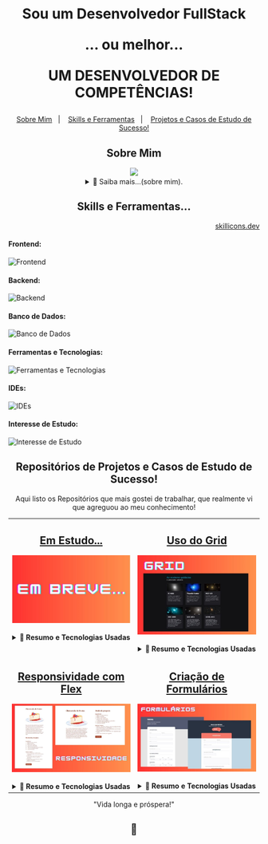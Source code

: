 
<main>

  <h1 class="home-title" align="center" >
    <p>Sou um Desenvolvedor FullStack</p>
    <p>... ou melhor...</p>
    <p class="neon">UM DESENVOLVEDOR DE COMPETÊNCIAS!</p>
  </h1>

  <p align="center">
    <a href="#sobre-mim">Sobre Mim</a>&nbsp;&nbsp;&nbsp;|&nbsp;&nbsp;&nbsp;  
    <a href="#skills">Skills e Ferramentas</a>&nbsp;&nbsp;&nbsp;|&nbsp;&nbsp;&nbsp;
    <a href="#projetos-casos-estudo">Projetos e Casos de Estudo de Sucesso!</a>
  </p>

  <section align="center">
    <h2 id="sobre-mim" align="center">
      Sobre Mim
    </h2>
    <a href="https://github.com/HgPBrito/github-readme-stats">
      <img src="https://github-readme-stats.vercel.app/api/top-langs/?username=HgPBrito&layout=compact&hide_progress=true&theme=github_dark_dimmed" />        
    </a>
    <details align="center">
      <summary>📃 Saiba mais...(sobre mim).</summary>  
      </br>
      <section align="center">
        <img align="center" src="https://media.giphy.com/media/13HgwGsXF0aiGY/giphy.gif">
      </section>
  	  <section align="center">
        <h2>
          Um pouco sobre mim...
        </h2>
        <p>
		  Sou um grande entusiasta das tecnologias para desenvolvimento Web e Mobile!
		</p>
		<p>
		  Atualmente exerço a função de Desenvolvedor e Consultor Salesforce na Triscal, desde setembro de 2020. Desempenho funções como desenvolvedor Apex e ofereço suporte a clientes, sempre buscando entender suas necessidades de mercado e sugerindo as melhores soluções para seus negócios. 
		</p>
		<p>
		  Meu propósito na carreira é suprir as necessidades de indivíduos ou empresas, impactando e melhorando suas vidas ou negócios de forma prática, mesmo que seja necessário aprender novas competências técnicas ou comportamentais.
		</p>
		<p>
		  Sempre busco estar atualizado com as melhores práticas, entregando a melhor qualidade e segurança. Meu objetivo é saber que, ao final de cada projeto, o que desenvolvi realmente agregou valor de forma prática.
		</p>
		<p>
		  Seja melhorando uma regra de negócio, desenvolvendo uma página ou compartilhando meu conhecimento, acredito que o segredo de uma boa vida é disseminar o conhecimento adquirido com o maior número de pessoas, aprendendo com elas no processo (o famoso "trocar figurinhas").
		</p>
		<p>
		  Fora do ambiente de carreira, priorizo momentos de qualidade com minha família.
		</p>  
    	<a href="https://www.linkedin.com/in/hgpbrito/">
      	  <img src="https://img.shields.io/badge/linkedin-%230077B5.svg?&style=for-the-badge&logo=linkedin&logoColor=white" />
    	</a>&nbsp;&nbsp;
    	<a href="https://hgpbrito.github.io/curriculo/">
          <img src="https://img.shields.io/badge/-Site_de_Visitas_(em_construção...)-grey?style=for-the-badge&link=https://hgpbrito.github.io/curriculo/" />        
    	</a>  
  	  </section>
    </details>
  </section>

  <section align="center">
    <h2 align="center" id="skills">
      Skills e Ferramentas...
    </h2>
    <section align="right">
      <a lign="left" href="https://skillicons.dev">
        skillicons.dev
      </a>
    </section >
	  <section align="left">
      <h4>
        Frontend:
      </h4>

![Frontend](https://skillicons.dev/icons?i=html,css,bootstrap,js,ts)

  <h4>
    Backend:
  </h4>

![Backend](https://skillicons.dev/icons?i=nodejs,java)

  <h4>
    Banco de Dados:
  </h4>

![Banco de Dados](https://skillicons.dev/icons?i=mysql)

  <h4>
    Ferramentas e Tecnologias:
  </h4>

![Ferramentas e Tecnologias](https://skillicons.dev/icons?i=windows,powershell,ubuntu,git,github,npm,spring,postman,md,discord,notion)

  <h4>
    IDEs:
  </h4>

![IDEs](https://skillicons.dev/icons?i=vscode,eclipse,vim)

  <h4>
    Interesse de Estudo:
  </h4>

![Interesse de Estudo](https://skillicons.dev/icons?i=aws,docker,react,sass,tailwind,figma,heroku,kotlin,mongodb,regex)
    
  </section>

  <section align="center">
    <h2 id="projetos-casos-estudo" align="center">
      Repositórios de Projetos e Casos de Estudo de Sucesso!
    </h2> 
    <p align="center">
      Aqui listo os Repositórios que mais gostei de trabalhar, que realmente vi que agreguou ao meu conhecimento!
    </p> 
    <table>
      <tr>
        <td width="50%" valign="top">
          <h2>
            <a href="https://github.com/HgPBrito">
              Em Estudo...
            </a>
          </h2>
          <img src="https://github.com/HgPBrito/images/blob/main/projetos_realizados_capa/emBreve.jpg?raw=true" alt="Repository image" width="400"/>
          <br/>
          <br/>
          <details>
            <summary>
              <b>📕 Resumo e Tecnologias Usadas</b>
            </summary>
            <p>
              Projeto em estudo..., sendo realizado na formação Explorer da Rocketseat
            </p>
            <b>Tecnologias Usadas</b>
            <br/>
            <p>
              <code>HTML5</code>,&nbsp;
              <code>CSS3</code>,&nbsp;
              <code>GitHub</code>
            </p>
          </details>
        </td>
        <td valign="top">
          <h2>
            <a href="https://github.com/HgPBrito/explorerProjetoGridGalaxies003">
              Uso do Grid
            </a>
          </h2>
          <img src="https://github.com/HgPBrito/images/blob/main/projetos_realizados_capa/explorerProjetoGridGalaxies003.jpg?raw=true" alt="Repository image" width="400"/>
          <br/>
          <br/>
          <details>
            <summary>
              <b>📕 Resumo e Tecnologias Usadas</b>
            </summary>
            <p>
              Projeto de estudo utilizando conceito de Grid no CSS, realizado na formação Explorer da Rocketseat
            </p>
            <b>Tecnologias Usadas</b>
            <br/>
            <p>
              <code>HTML5</code>,&nbsp;
              <code>CSS3</code>,&nbsp;
              <code>GitHub</code>
            </p>
          </details>
        </td>
      </tr>
      <tr>
        <td width="50%" valign="top">
          <h2>
            <a href="https://github.com/HgPBrito/explorerProjetoResponsividadeReceita003">
              Responsividade com Flex
            </a>
          </h2>
          <img src="https://github.com/HgPBrito/images/blob/main/projetos_realizados_capa/explorerProjetoResponsividadeReceita003.jpg?raw=true" alt="Repository image" width="400"/>
          <br/>
          <br/>
          <details>
            <summary>
              <b>📕 Resumo e Tecnologias Usadas</b>
            </summary>
            <p>
              Projeto de estudo utilizando conceito de Flex Box no CSS, realizado na formação Explorer da Rocketseat
            </p>
            <b>Tecnologias Usadas</b>
            <br/>
            <p>
              <code>HTML5</code>,&nbsp;
              <code>CSS3</code>,&nbsp;
              <code>GitHub</code>
            </p>
          </details>
        </td>
        <td valign="top">
          <h2>
            <a href="https://github.com/HgPBrito/explorerDesafioCriandoFormularios003">
              Criação de Formulários
            </a>
          </h2>
          <img src="https://github.com/HgPBrito/images/blob/main/projetos_realizados_capa/explorerDesafioCriandoFormularios003.jpg?raw=true" alt="Repository image" width="400"/>
          <br/>
          <br/>
          <details>
            <summary>
              <b>📕 Resumo e Tecnologias Usadas</b>
            </summary>
            <p>
              Projeto de estudo utilizando tag form, realizado na formação Explorer da Rocketseat
            </p>
            <b>Tecnologias Usadas</b>
            <br/>
            <p>
              <code>HTML5</code>,&nbsp;
              <code>CSS3</code>,&nbsp;
              <code>GitHub</code>
            </p>
          </details>
        </td>
      </tr>      
    </table>
  </section>



  <section align="center">
    <p>"Vida longa e próspera!" </p>
   <h2>🖖</h2>
  </section>
</main>




